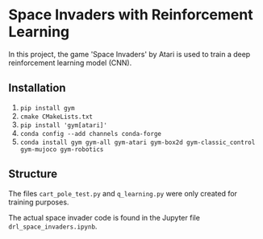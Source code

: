 # Space Invaders with Reinforcement Learning

In this project, the game 'Space Invaders' by Atari is used to train a deep reinforcement learning model (CNN).

## Installation

1. `pip install gym`
2. `cmake CMakeLists.txt`
3. `pip install 'gym[atari]'`
4. `conda config --add channels conda-forge`
6. `conda install gym gym-all gym-atari gym-box2d gym-classic_control gym-mujoco gym-robotics`

## Structure

The files `cart_pole_test.py` and `q_learning.py` were only created for training purposes.

The actual space invader code is found in the Jupyter file `drl_space_invaders.ipynb`.